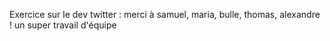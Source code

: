 Exercice sur le dev twitter : merci à samuel, maria, bulle, thomas, alexandre ! un super travail d'équipe
